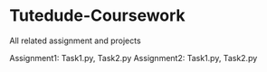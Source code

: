 # Tutedude-Coursework
All related assignment and projects 

Assignment1: Task1.py, Task2.py
Assignment2: Task1.py, Task2.py